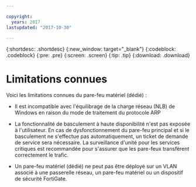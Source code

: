 ```yaml
---

copyright:
  years: 2017
lastupdated: "2017-10-30"

---
```


{:shortdesc: .shortdesc}
{:new_window: target="_blank"}
{:codeblock: .codeblock}
{:pre: .pre}
{:screen: .screen}
{:tip: .tip}
{:download: .download}

# Limitations connues
Voici les limitations connues du pare-feu matériel (dédié) :

* Il est incompatible avec l'équilibrage de la charge réseau (NLB) de Windows en raison du mode de traitement du protocole ARP

* La fonctionnalité de basculement à haute disponibilité n'est pas exposée à l'utilisateur. En cas de dysfonctionnement du pare-feu principal et si le basculement ne s'effectue pas automatiquement, un ticket de demande de service sera nécessaire. La surveillance d'unité pour les services critiques est recommandée pour s'assurer que les pare-feux transfèrent correctement le trafic.

* Un pare-feu matériel (dédié) ne peut pas être déployé sur un VLAN associé à une passerelle réseau, un pare-feu matériel ou un dispositif de sécurité FortiGate.
